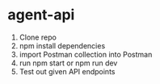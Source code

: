 # agent-api

1. Clone repo
2. npm install dependencies
3. import Postman collection into Postman
4. run npm start or npm run dev
5. Test out given API endpoints

